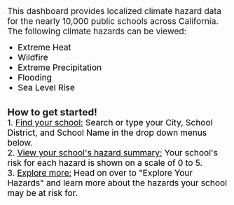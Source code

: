 <br>
<span style="font-size:19px;">This dashboard provides localized climate hazard data for the nearly 10,000 public schools across California. The following climate hazards can be viewed:
</span>

<ul>
   <li style="color:black;font-size:19px">Extreme Heat</li>
   <li style="color:black;font-size:19px">Wildfire</li>
   <li style="color:black;font-size:19px">Extreme Precipitation</li>
   <li style="color:black;font-size:19px">Flooding</li>
   <li style="color:black;font-size:19px">Sea Level Rise</li>
  </ul>

<p><br> <span style="font-size:22px;"><b>How to get started!</b></span>
<br>
<span style="color:black;font-size:19px">
1. <u>Find your school:</u> Search or type your City, School District, and School Name in the drop down menus below.<br>
2. <u>View your school's hazard summary:</u> Your school's risk for each hazard is shown on a scale of 0 to 5.<br>
3. <u>Explore more:</u> Head on over to "Explore Your Hazards" and learn more about the hazards your school may be at risk for.   

</span>
